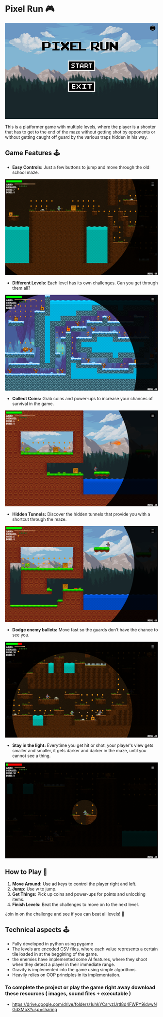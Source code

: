 # Pixel Run 🎮

![Alt text](menu.png)

This is a platformer game with multiple levels, where the player is a shooter that has to get to the end of the maze without getting shot by opponents or without getting caught off guard by the various traps hidden in his way. 

## Game Features 🕹️

- **Easy Controls:** Just a few buttons to jump and move through the old school maze.
>
![Alt text](play.png)

- **Different Levels:** Each level has its own challenges. Can you get through them all?

![Alt text](levels.png)
- **Collect Coins:** Grab coins and power-ups to increase your chances of survival in the game.

![Alt text](tunnelbefore.png)
- **Hidden Tunnels:** Discover the hidden tunnels that provide you with a shortcut through the maze.

![Alt text](tunnelafter.png)
- **Dodge enemy bullets:** Move fast so the guards don't have the chance to see you.

![Alt text](shoot.png)
- **Stay in the light:** Everytime you get hit or shot, your player's view gets smaller and smaller, it gets darker and darker in the maze, until you cannot see a thing.

![Alt text](dark.png)
  

## How to Play 🚀

1. **Move Around:** Use ad keys to control the player right and left.
2. **Jump:** Use w to jump.
3. **Get Things:** Pick up coins and power-ups for points and unlocking items.
4. **Finish Levels:** Beat the challenges to move on to the next level.

Join in on the challenge and see if you can beat all levels! 🌟

## Technical aspects 🕹️
- Fully developed in python using pygame
- The levels are encoded CSV files, where each value represents a certain tile loaded in at the beggining of the game.
- the enemies have implemented some AI features, where they shoot when they detect a player in their immediate range.
- Gravity is implemented into the game using simple algorithms.
- Heavily relies on OOP principles in its implementation.

### To complete the project or play the game right away download these resources ( images, sound files  + executable )
- https://drive.google.com/drive/folders/1uhkYCsryzUrtI8d4FWPY9idvwNGd3MbX?usp=sharing


